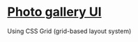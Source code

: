 # [Photo gallery UI](https://charleswein.github.io/photo-gallery-grid-practice)

Using CSS Grid (grid-based layout system)
